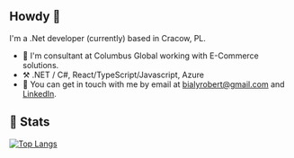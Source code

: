 ## Howdy 🤠
I'm a .Net developer (currently) based in Cracow, PL. 

- 🔭 I'm consultant at Columbus Global working with E-Commerce solutions.
- ⚒️ .NET / C#, React/TypeScript/Javascript, Azure
- 💬 You can get in touch with me by email at bialyrobert@gmail.com and [LinkedIn](https://www.linkedin.com/in/bialy-robert/).

## 🤷‍ Stats
[![Top Langs](https://github-readme-stats.vercel.app/api/top-langs/?username=robert-bialy&layout=compact)](https://github.com/anuraghazra/github-readme-stats)
